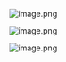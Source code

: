 
![image.png](http://upload-images.jianshu.io/upload_images/1947234-24dca9fb4af13aa2.png?imageMogr2/auto-orient/strip%7CimageView2/2/w/1240)

![image.png](http://upload-images.jianshu.io/upload_images/1947234-f0eaaaf708c0a995.png?imageMogr2/auto-orient/strip%7CimageView2/2/w/1240)

![image.png](http://upload-images.jianshu.io/upload_images/1947234-d91645812a20091a.png?imageMogr2/auto-orient/strip%7CimageView2/2/w/1240)
